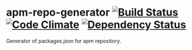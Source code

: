 apm-repo-generator 
[![Build Status](https://travis-ci.org/neonowy/apm-repo-gen.svg?branch=master)](https://travis-ci.org/neonowy/apm-repo-gen) [![Code Climate](https://codeclimate.com/github/neonowy/apm-repo-gen/badges/gpa.svg)](https://codeclimate.com/github/neonowy/apm-repo-gen) [![Dependency Status](https://gemnasium.com/neonowy/apm-repo-gen.svg)](https://gemnasium.com/neonowy/apm-repo-gen)
==================

Generator of packages.json for apm repository.
